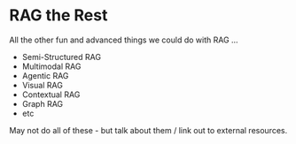 # RAG the Rest

All the other fun and advanced things we could do with RAG ...

- Semi-Structured RAG
- Multimodal RAG
- Agentic RAG
- Visual RAG
- Contextual RAG
- Graph RAG
- etc

May not do all of these - but talk about them / link out to external resources.
